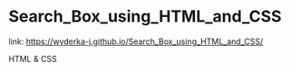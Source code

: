 # Search_Box_using_HTML_and_CSS

link: https://wyderka-j.github.io/Search_Box_using_HTML_and_CSS/

HTML & CSS
